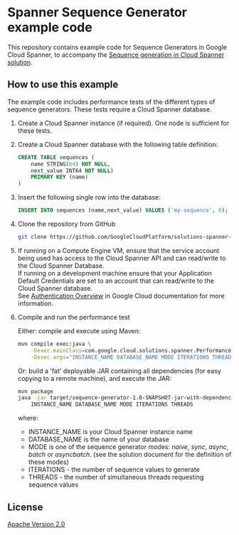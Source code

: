 # Spanner Sequence Generator example code

This repository contains example code for Sequence Generators in Google Cloud
Spanner, to accompany the
[Sequence generation in Cloud Spanner solution](https://cloud.google.com/solutions/sequence-generation-in-cloud-spanner).

## How to use this example

The example code includes performance tests of the different types of sequence
generators. These tests require a Cloud Spanner database.

1.  Create a Cloud Spanner instance (if required). One node is sufficient for
    these tests.

1.  Create a Cloud Spanner database with the following table definition:

    ```sql
    CREATE TABLE sequences (
        name STRING(64) NOT NULL,
        next_value INT64 NOT NULL)
        PRIMARY KEY (name)
    )
    ```

1.  Insert the following single row into the database:

    ```sql
    INSERT INTO sequences (name,next_value) VALUES ('my-sequence', 0);
    ```

1.  Clone the repository from GitHub

    ```sh
    git clone https://github.com/GoogleCloudPlatform/solutions-spanner-sequences.git
    ```

1.  If running on a Compute Engine VM, ensure that the service account being
    used has access to the Cloud Spanner API and can read/write to the Cloud
    Spanner Database. \
    If running on a development machine ensure that your Application Default
    Credentials are set to an account that can read/write to the Cloud Spanner
    database. \
    See [Authentication Overview](https://cloud.google.com/docs/authentication/)
    in Google Cloud documentation for more information.

1.  Compile and run the performance test

    Either: compile and execute using Maven:

    ```sh
    mvn compile exec:java \
        -Dexec.mainClass=com.google.cloud.solutions.spanner.PerformanceTest \
        -Dexec.args="INSTANCE_NAME DATABASE_NAME MODE ITERATIONS THREADS"
    ```

    Or: build a 'fat' deployable JAR containing all dependencies (for easy
    copying to a remote machine), and execute the JAR:

    ```sh
    mvn package
    java -jar target/sequence-generator-1.0-SNAPSHOT-jar-with-dependencies.jar \
        INSTANCE_NAME DATABASE_NAME MODE ITERATIONS THREADS
    ```

    where:

    *   INSTANCE\_NAME is your Cloud Spanner instance name
    *   DATABASE\_NAME is the name of your database
    *   MODE is one of the sequence generator modes: _naive_, _sync_, _async_,
        _batch_ or _asyncbatch_. (see the solution document for the definition of these modes)
    *   ITERATIONS - the number of sequence values to generate
    *   THREADS - the number of simultaneous threads requesting sequence values

## License

[Apache Version 2.0](http://www.apache.org/licenses/LICENSE-2.0)
